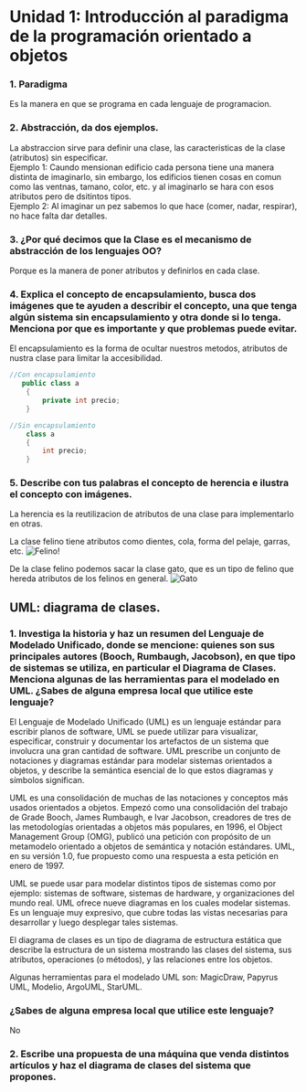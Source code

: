 # Unidad 1: Introducción al paradigma de la programación orientado a objetos
### 1. Paradigma
Es la manera en que se programa en cada lenguaje de programacion.
### 2. Abstracción, da dos ejemplos.
La abstraccion sirve para definir una clase, las caracteristicas de la clase (atributos) sin especificar.  
Ejemplo 1: Caundo mensionan edificio cada persona tiene una manera distinta de imaginarlo, sin embargo, los edificios tienen cosas en comun como las ventnas, tamano, color, etc. y al imaginarlo se hara con esos atributos pero de dsitintos tipos.  
Ejemplo 2: Al imaginar un pez sabemos lo que hace (comer, nadar, respirar), no hace falta  dar detalles.
### 3. ¿Por qué decimos que la Clase es el mecanismo de abstracción de los lenguajes OO?
Porque es la manera de poner atributos y definirlos en cada clase.
### 4. Explica el concepto de encapsulamiento, busca dos imágenes que te ayuden a describir el concepto, una que tenga algún sistema sin encapsulamiento y otra donde si lo tenga. Menciona por que es importante y que problemas puede evitar. 
El encapsulamiento es la forma de ocultar nuestros metodos, atributos de nustra clase para limitar la accesibilidad.
```csharp
//Con encapsulamiento
   public class a
    {
        private int precio;
    }
```
```csharp
//Sin encapsulamiento
    class a
    {
        int precio;
    }
```
### 5. Describe con tus palabras el concepto de herencia e ilustra el concepto con imágenes.
La herencia es la reutilizacion de atributos de una clase para implementarlo en otras.  

La clase felino tiene atributos como dientes, cola, forma del pelaje, garras, etc.
![Felino!](https://image.flaticon.com/icons/png/512/47/47403.png)  

De la clase felino podemos sacar la clase gato, que es un tipo de felino que hereda atributos de los felinos en general.
![Gato](https://cdn5.dibujos.net/dibujos/pintados/201120/178e528b3a5cbe20b5abfcdb08c71197.png)
## UML: diagrama de clases.
### 1. Investiga la historia y haz un resumen del Lenguaje de Modelado Unificado, donde se mencione: quienes son sus principales autores (Booch, Rumbaugh, Jacobson), en que tipo de sistemas se utiliza, en particular el Diagrama de Clases. Menciona algunas de las herramientas para el modelado en UML. ¿Sabes de alguna empresa local que utilice este lenguaje? 
El Lenguaje de Modelado Unificado (UML) es un lenguaje estándar para escribir planos de software, UML se puede utilizar para visualizar, especificar, construir y documentar los artefactos de un sistema que involucra una gran cantidad de software. UML prescribe un conjunto de notaciones y diagramas estándar para modelar sistemas orientados a objetos, y describe la semántica esencial de lo que estos diagramas y símbolos significan.

UML es una consolidación de muchas de las notaciones y conceptos más usados orientados a objetos.  Empezó  como  una  consolidación  del  trabajo  de  Grade Booch, James Rumbaugh, e Ivar Jacobson, creadores de tres de las metodologías orientadas  a  objetos  más  populares,  en  1996,  el  Object  Management  Group (OMG), publicó una petición con propósito de un metamodelo orientado a objetos de semántica y notación estándares. UML, en su versión 1.0, fue propuesto como una respuesta a esta petición en enero de 1997.

UML se puede usar para modelar distintos tipos de sistemas como por ejemplo: sistemas de software, sistemas de hardware, y organizaciones del mundo real. UML ofrece nueve diagramas en los cuales modelar sistemas. Es un lenguaje muy expresivo,  que  cubre  todas  las  vistas  necesarias  para  desarrollar  y  luego desplegar tales sistemas.  

El diagrama de clases es un tipo de diagrama de estructura estática que describe la estructura de un sistema mostrando las clases del sistema, sus atributos, operaciones (o métodos), y las relaciones entre los objetos.  

Algunas herramientas para el modelado UML son: MagicDraw, Papyrus UML, Modelio, ArgoUML, StarUML.
### ¿Sabes de alguna empresa local que utilice este lenguaje?
No
### 2. Escribe una propuesta de una máquina que venda distintos artículos y haz el diagrama de clases del sistema que propones. 
